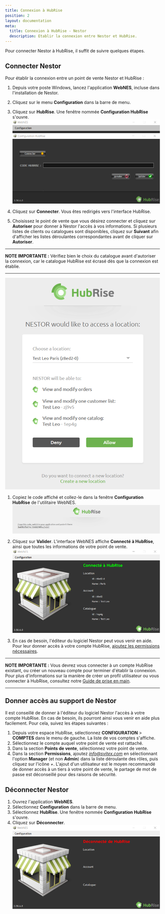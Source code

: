 ```yaml
---
title: Connexion à HubRise
position: 2
layout: documentation
meta:
  title: Connexion à HubRise - Nestor
  description: Etablir la connexion entre Nestor et HubRise.
---
```


Pour connecter Nestor à HubRise, il suffit de suivre quelques étapes.

## Connecter Nestor

Pour établir la connexion entre un point de vente Nestor et HubRise :

1. Depuis votre poste Windows, lancez l'application **WebNES**, incluse dans l'installation de Nestor.
1. Cliquez sur le menu **Configuration** dans la barre de menu.
1. Cliquez sur **HubRise**. Une fenêtre nommée **Configuration HubRise** s'ouvre.
   ![Connexion à HubRise - Configuration HubRise](../images/001-fr-nestor-configuration-hubrise.png)

1. Cliquez sur **Connecter**. Vous êtes redirigés vers l'interface HubRise.
1. Choisissez le point de vente que vous désirez connecter et cliquez sur **Autoriser** pour donner à Nestor l'accès à vos informations. Si plusieurs listes de clients ou catalogues sont disponibles, cliquez sur **Suivant** afin d'afficher les listes déroulantes correspondantes avant de cliquer sur **Autoriser**.

---

**NOTE IMPORTANTE :** Vérifiez bien le choix du catalogue avant d'autoriser la connexion, car le catalogue HubRise est écrasé dès que la connexion est établie.

---

   ![Connexion à HubRise - Choix du point de vente](../images/002-fr-nestor-connexion-location.png)

1. Copiez le code affiché et collez-le dans la fenêtre **Configuration HubRise** de l'utilitaire WebNES.
   ![Connexion à HubRise - Affichage du code](../images/003-fr-nestor-connexion-code.png)

1. Cliquez sur **Valider**. L'interface WebNES affiche **Connecté à HubRise**, ainsi que toutes les informations de votre point de vente.
   ![Connexion à HubRise - Informations du point de vente](../images/004-fr-nestor-connecte.png)

1. En cas de besoin, l'éditeur du logiciel Nestor peut vous venir en aide. Pour leur donner accès à votre compte HubRise, [ajoutez les permissions nécessaires](/apps/nestor/connexion-hubrise#donner-acc-s-au-support-de-nestor).

---

**NOTE IMPORTANTE :** Vous devrez vous connecter à un compte HubRise existant, ou créer un nouveau compte pour terminer d'établir la connexion. Pour plus d'informations sur la manière de créer un profil utilisateur ou vous connecter à HubRise, consultez notre [Guide de prise en main](/docs/getting-started/).

---

## Donner accès au support de Nestor

Il est conseillé de donner à l'éditeur du logiciel Nestor l'accès à votre compte HubRise. En cas de besoin, ils pourront ainsi vous venir en aide plus facilement. Pour cela, suivez les étapes suivantes :

1. Depuis votre espace HubRise, sélectionnez **CONFIGURATION** > **COMPTES** dans le menu de gauche. La liste de vos comptes s'affiche.
1. Sélectionnez le compte auquel votre point de vente est rattaché.
1. Dans la section **Points de vente**, sélectionnez votre point de vente.
1. Dans la section **Permissions**, ajoutez *info@svitex.com* en sélectionnant l'option **Manager** (et non **Admin**) dans la liste déroulante des rôles, puis cliquez sur l'icône *+*. L'ajout d'un utilisateur est le moyen recommandé de donner accès à un tiers à votre point de vente, le partage de mot de passe est déconseillé pour des raisons de sécurité.

## Déconnecter Nestor

1. Ouvrez l'application **WebNES**.
1. Sélectionnez **Configuration** dans la barre de menu.
1. Sélectionnez **HubRise**. Une fenêtre nommée **Configuration HubRise** s'ouvre.
1. Cliquez sur **Déconnecter**.
   ![Connexion à HubRise - Déconnexion](../images/005-fr-nestor-deconnecte.png)
